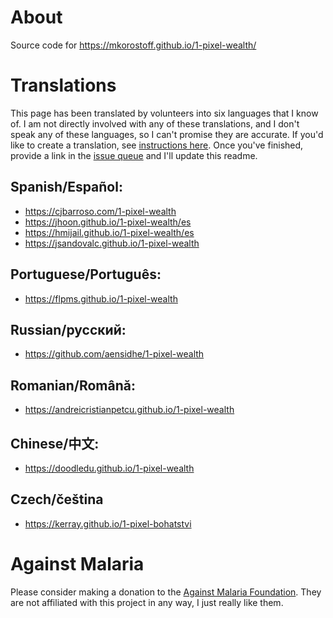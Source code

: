 # About

Source code for https://mkorostoff.github.io/1-pixel-wealth/

# Translations

This page has been translated by volunteers into six languages that I know of. I am not directly involved with any of these translations, and I don't speak any of these languages, so I can't promise they are accurate. If you'd like to create a translation, see [instructions here](https://github.com/MKorostoff/1-pixel-wealth/issues).  Once you've finished, provide a link in the [issue queue](https://github.com/MKorostoff/1-pixel-wealth/issues/new) and I'll update this readme.

## Spanish/Español:
- https://cjbarroso.com/1-pixel-wealth
- https://jhoon.github.io/1-pixel-wealth/es
- https://hmijail.github.io/1-pixel-wealth/es
- https://jsandovalc.github.io/1-pixel-wealth

## Portuguese/Português:
- https://flpms.github.io/1-pixel-wealth

## Russian/русский:
- https://github.com/aensidhe/1-pixel-wealth

## Romanian/Română:
- https://andreicristianpetcu.github.io/1-pixel-wealth

## Chinese/中文:
- https://doodledu.github.io/1-pixel-wealth

## Czech/čeština
- https://kerray.github.io/1-pixel-bohatstvi

# Against Malaria

Please consider making a donation to the [Against Malaria Foundation](https://www.againstmalaria.com/). They are not affiliated with this project in any way, I just really like them.
